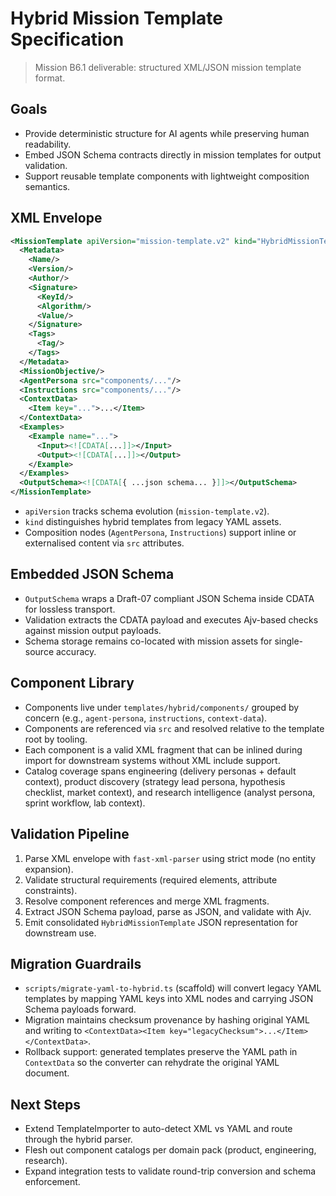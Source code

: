 # Hybrid Mission Template Specification

> Mission B6.1 deliverable: structured XML/JSON mission template format.

## Goals
- Provide deterministic structure for AI agents while preserving human readability.
- Embed JSON Schema contracts directly in mission templates for output validation.
- Support reusable template components with lightweight composition semantics.

## XML Envelope
```xml
<MissionTemplate apiVersion="mission-template.v2" kind="HybridMissionTemplate">
  <Metadata>
    <Name/>
    <Version/>
    <Author/>
    <Signature>
      <KeyId/>
      <Algorithm/>
      <Value/>
    </Signature>
    <Tags>
      <Tag/>
    </Tags>
  </Metadata>
  <MissionObjective/>
  <AgentPersona src="components/..."/>
  <Instructions src="components/..."/>
  <ContextData>
    <Item key="...">...</Item>
  </ContextData>
  <Examples>
    <Example name="...">
      <Input><![CDATA[...]]></Input>
      <Output><![CDATA[...]]></Output>
    </Example>
  </Examples>
  <OutputSchema><![CDATA[{ ...json schema... }]]></OutputSchema>
</MissionTemplate>
```

- `apiVersion` tracks schema evolution (`mission-template.v2`).
- `kind` distinguishes hybrid templates from legacy YAML assets.
- Composition nodes (`AgentPersona`, `Instructions`) support inline or externalised content via `src` attributes.

## Embedded JSON Schema
- `OutputSchema` wraps a Draft-07 compliant JSON Schema inside CDATA for lossless transport.
- Validation extracts the CDATA payload and executes Ajv-based checks against mission output payloads.
- Schema storage remains co-located with mission assets for single-source accuracy.

## Component Library
- Components live under `templates/hybrid/components/` grouped by concern (e.g., `agent-persona`, `instructions`, `context-data`).
- Components are referenced via `src` and resolved relative to the template root by tooling.
- Each component is a valid XML fragment that can be inlined during import for downstream systems without XML include support.
- Catalog coverage spans engineering (delivery personas + default context), product discovery (strategy lead persona, hypothesis checklist, market context), and research intelligence (analyst persona, sprint workflow, lab context).

## Validation Pipeline
1. Parse XML envelope with `fast-xml-parser` using strict mode (no entity expansion).
2. Validate structural requirements (required elements, attribute constraints).
3. Resolve component references and merge XML fragments.
4. Extract JSON Schema payload, parse as JSON, and validate with Ajv.
5. Emit consolidated `HybridMissionTemplate` JSON representation for downstream use.

## Migration Guardrails
- `scripts/migrate-yaml-to-hybrid.ts` (scaffold) will convert legacy YAML templates by mapping YAML keys into XML nodes and carrying JSON Schema payloads forward.
- Migration maintains checksum provenance by hashing original YAML and writing to `<ContextData><Item key="legacyChecksum">...</Item></ContextData>`.
- Rollback support: generated templates preserve the YAML path in `ContextData` so the converter can rehydrate the original YAML document.

## Next Steps
- Extend TemplateImporter to auto-detect XML vs YAML and route through the hybrid parser.
- Flesh out component catalogs per domain pack (product, engineering, research).
- Expand integration tests to validate round-trip conversion and schema enforcement.

